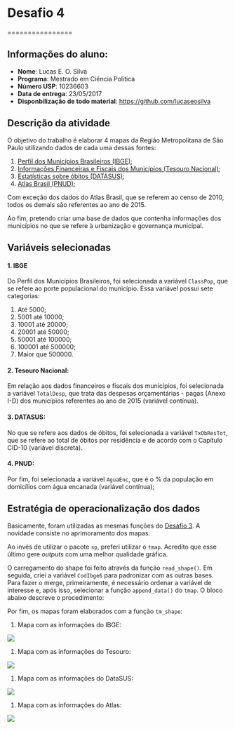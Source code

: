# Desafio 4
================

Informações do aluno:
---------------------

-   **Nome**: Lucas E. O. Silva
-   **Programa**: Mestrado em Ciência Política
-   **Número USP**: 10236603
-   **Data de entrega**: 23/05/2017
-   **Disponbilização de todo material**: <https://github.com/lucaseosilva>

Descrição da atividade
----------------------

O objetivo do trabalho é elaborar 4 mapas da Região Metropolitana de São Paulo utilizando dados de cada uma dessas fontes:

1.  [Perfil dos Municípios Brasileiros (IBGE)](http://www.ibge.gov.br/home/estatistica/economia/perfilmunic/2015/default.shtm);
2.  [Informações Financeiras e Fiscais dos Municípios (Tesouro Nacional)](https://siconfi.tesouro.gov.br/siconfi/pages/public/consulta_finbra/finbra_list.jsf);
3.  [Estatísticas sobre óbitos (DATASUS)](http://tabnet.datasus.gov.br/cgi/deftohtm.exe?sim/cnv/pobt10br.def);
4.  [Atlas Brasil (PNUD)](www.atlasbrasil.org.br/2013/pt/consulta/);

Com exceção dos dados do Atlas Brasil, que se referem ao censo de 2010, todos os demais são referentes ao ano de 2015.

Ao fim, pretendo criar uma base de dados que contenha informações dos municípios no que se refere à urbanização e governança municipal.

Variáveis selecionadas
----------------------

#### 1. IBGE

Do Perfil dos Municípios Brasileiros, foi selecionada a variável `ClassPop`, que se refere ao porte populacional do município. Essa variável possui sete categorias:

1.  Até 5000;
2.  5001 até 10000;
3.  10001 até 20000;
4.  20001 até 50000;
5.  50001 até 100000;
6.  100001 até 500000;
7.  Maior que 500000.

#### 2. Tesouro Nacional:

Em relação aos dados financeiros e fiscais dos municípios, foi selecionada a variável `TotalDesp`, que trata das despesas orçamentárias - pagas (Anexo I-D) dos municípios referentes ao ano de 2015 (variável contínua).

#### 3. DATASUS:

No que se refere aos dados de óbitos, foi selecionada a variável `TxObResTot`, que se refere ao total de óbitos por residência e de acordo com o Capítulo CID-10 (variável discreta).

#### 4. PNUD:

Por fim, foi selecionada a variável `AguaEnc`, que é o % da população em domicílios com água encanada (variável contínua);

Estratégia de operacionalização dos dados
-----------------------------------------

Basicamente, foram utilizadas as mesmas funções do [Desafio 3](https://github.com/lucaseosilva/Desafio3). A novidade consiste no aprimoramento dos mapas.

Ao invés de utilizar o pacote `sp`, preferi utilizar o `tmap`. Acredito que esse último gere *outputs* com uma melhor qualidade gráfica.

O carregamento do shape foi feito através da função `read_shape()`. Em seguida, criei a variável `CodIbge6` para padronizar com as outras bases. Para fazer o merge, primeiramente, é necessário ordenar a variável de interesse e, após isso, selecionar a função `append_data()` do `tmap`. O bloco abaixo descreve o procedimento:

Por fim, os mapas foram elaborados com a função `tm_shape`:

1.  Mapa com as informações do IBGE:

![](documentacao_files/figure-markdown_github/MAPA.IBGE-1.png)

1.  Mapa com as informações do Tesouro:

![](documentacao_files/figure-markdown_github/MAPA.TESOURO-1.png)

1.  Mapa com as informações do DataSUS:

![](documentacao_files/figure-markdown_github/MAPA.DATASUS-1.png)

1.  Mapa com as informações do Atlas:

![](documentacao_files/figure-markdown_github/MAPA.ATLAS-1.png)
